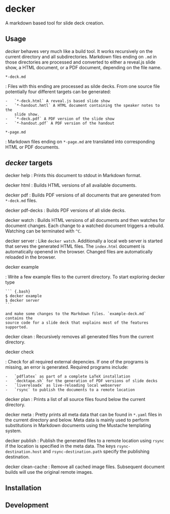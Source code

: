 # decker

A markdown based tool for slide deck creation.

## Usage

*decker* behaves very much like a build tool. It works recursively on the current
directory and all subdirectories. Markdown files ending on `.md` in those
directories are processed and converted to either a reveal.js slide show, a HTML
document, or a PDF document, depending on the file name.

`*-deck.md`

:   Files with this ending are processed as silde decks. From one source file
    potentially four different targets can be generated:

    -   `*-deck.html` A reveal.js based slide show
    -   `*-handout.hmtl` A HTML document containing the speaker notes to the
        slide show.
    -   `*-deck.pdf` A PDF version of the slide show
    -   `*-handout.pdf` A PDF version of the handout

`*-page.md`

:   Markdown files ending on `*-page.md` are translated into corresponding HTML
    or PDF documents.

## *decker* targets

decker help
:   Prints this document to stdout in Markdown format.

decker html
:   Builds HTML versions of all available documents.

decker pdf
:   Builds PDF versions of all documents that are generated from
    `*-deck.md` files.

decker pdf-decks
:   Builds PDF versions of all slide decks.

decker watch
:   Builds HTML versions of all documents and then watches for document changes.
    Each change to a watched document triggers a rebuild. Watching can be
    terminated with `^C`.

decker server
:   Like `decker watch`. Additionally a local web server is started that serves
    the generated HTML files. The `index.html` document is automatically openend
    in the browser. Changed files are automatically reloaded in the browser.

decker example

:   Write a few example files to the current directory. To start exploring decker
    type

    ``` {.bash}
    $ decker example
    $ decker server
    ```

    and make some changes to the Markdown files. `example-deck.md` contains the
    source code for a slide deck that explains most of the features supported.

decker clean
:   Recursively removes all generated files from the current directory.

decker check

:   Check for all required external depencies. If one of the programs is missing,
    an error is generated. Required programs include:

    -   `pdflatex` as part of a complete LaTeX installation
    -   `decktape.sh` for the generation of PDF versions of slide decks
    -   `livereloadx` as live-reloading local webserver
    -   `rsync` to publish the documents to a remote location

decker plan
:   Prints a list of all source files found below the current directory.

decker meta
:   Pretty prints all meta data that can be found in `*.yaml` files in the
    current directory and below. Meta data is mainly used to perform
    substitutions in Markdown documents using the Mustache templating system.

decker publish
:   Publish the generated files to a remote location using `rsync` if the
    location is specified in the meta data. The keys `rsync-destination.host` and
    `rsync-destination.path` specify the publishing destination.

decker clean-cache
:   Remove all cached image files. Subsequent document builds will use the
    original remote images.

## Installation

## Development
